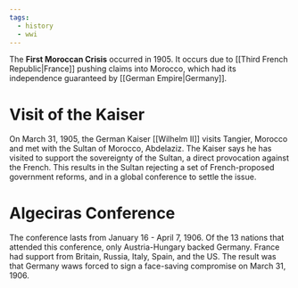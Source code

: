 ```yaml
---
tags:
  - history
  - wwi
---
```

The **First Moroccan Crisis** occurred in 1905. It occurs due to [[Third French Republic|France]] pushing claims into Morocco, which had its independence guaranteed by [[German Empire|Germany]]. 
# Visit of the Kaiser
On March 31, 1905, the German Kaiser [[Wilhelm II]] visits Tangier, Morocco and met with the Sultan of Morocco, Abdelaziz. The Kaiser says he has visited to support the sovereignty of the Sultan, a direct provocation against the French. This results in the Sultan rejecting a set of French-proposed government reforms, and in a global conference to settle the issue.
# Algeciras Conference
The conference lasts from January 16 - April 7, 1906. Of the 13 nations that attended this conference, only Austria-Hungary backed Germany. France had support from Britain, Russia, Italy, Spain, and the US. The result was that Germany waws forced to sign a face-saving compromise on March 31, 1906.